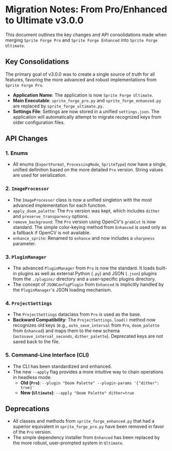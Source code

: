 # Migration Notes: From Pro/Enhanced to Ultimate v3.0.0

This document outlines the key changes and API consolidations made when merging `Sprite Forge Pro` and `Sprite Forge Enhanced` into `Sprite Forge Ultimate`.

## Key Consolidations

The primary goal of v3.0.0 was to create a single source of truth for all features, favoring the more advanced and robust implementations from `Sprite Forge Pro`.

- **Application Name**: The application is now `Sprite Forge Ultimate`.
- **Main Executable**: `sprite_forge_pro.py` and `sprite_forge_enhanced.py` are replaced by `sprite_forge_ultimate.py`.
- **Settings File**: Settings are now stored in a unified `settings.json`. The application will automatically attempt to migrate recognized keys from older configuration files.

## API Changes

### 1. Enums
- All enums (`ExportFormat`, `ProcessingMode`, `SpriteType`) now have a single, unified definition based on the more detailed `Pro` version. String values are used for serialization.

### 2. `ImageProcessor`
- The `ImageProcessor` class is now a unified singleton with the most advanced implementation for each function.
- `apply_doom_palette`: The `Pro` version was kept, which includes `dither` and `preserve_transparency` options.
- `remove_background`: The `Pro` version using OpenCV's `grabCut` is now standard. The simple color-keying method from `Enhanced` is used only as a fallback if OpenCV is not available.
- `enhance_sprite`: Renamed to `enhance` and now includes a `sharpness` parameter.

### 3. `PluginManager`
- The advanced `PluginManager` from `Pro` is now the standard. It loads built-in plugins as well as external Python (`.py`) and JSON (`.json`) plugins from the `./plugins/` directory and a user-specific plugins directory.
- The concept of `JSONConfigPlugin` from `Enhanced` is implicitly handled by the `PluginManager`'s JSON loading mechanism.

### 4. `ProjectSettings`
- The `ProjectSettings` dataclass from `Pro` is used as the base.
- **Backward Compatibility**: The `ProjectSettings.load()` method now recognizes old keys (e.g., `auto_save_interval` from `Pro`, `doom_palette` from `Enhanced`) and maps them to the new schema (`autosave_interval_seconds`, `dither_palette`). Deprecated keys are not saved back to the file.

### 5. Command-Line Interface (CLI)
- The CLI has been standardized and enhanced.
- The new `--apply` flag provides a more intuitive way to chain operations in headless mode.
  - **Old (`Pro`)**: `--plugin "Doom Palette" --plugin-params '{"dither": true}'`
  - **New (`Ultimate`)**: `--apply "Doom Palette" dither=true`

## Deprecations

- All classes and methods from `sprite_forge_enhanced.py` that had a superior equivalent in `sprite_forge_pro.py` have been removed in favor of the `Pro` version.
- The simple dependency installer from `Enhanced` has been replaced by the more robust, user-prompted system in `Ultimate`.
